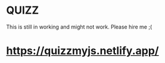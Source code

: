 # QUIZZ

This is still in working and might not work. Please hire me ;(
# https://quizzmyjs.netlify.app/

